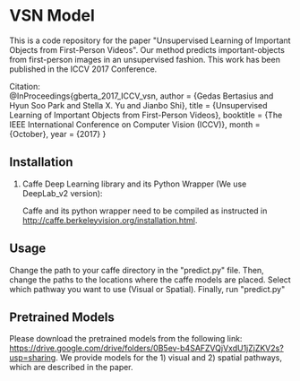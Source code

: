 # VSN Model

This is a code repository for the paper "Unsupervised Learning of Important Objects from First-Person Videos". Our method predicts important-objects from first-person images in an unsupervised fashion. This work has been published in the ICCV 2017 Conference.

Citation:  
@InProceedings{gberta_2017_ICCV_vsn,
author = {Gedas Bertasius and Hyun Soo Park and Stella X. Yu and Jianbo Shi},
title = {Unsupervised Learning of Important Objects from First-Person Videos},
booktitle = {The IEEE International Conference on Computer Vision (ICCV)},
month = {October},
year = {2017}
}

## Installation

1. Caffe Deep Learning library and its Python Wrapper (We use DeepLab_v2 version):

	Caffe and its python wrapper need to be compiled as instructed in http://caffe.berkeleyvision.org/installation.html. 


## Usage

Change the path to your caffe directory in the "predict.py" file. Then, change the paths to the locations where the caffe models are placed. Select which pathway you want to use (Visual or Spatial). Finally, run "predict.py"

## Pretrained Models

Please download the pretrained models from the following link: https://drive.google.com/drive/folders/0B5ev-b4SAFZVQjVxdU1jZjZKV2s?usp=sharing. We provide models for the 1) visual and 2) spatial pathways, which are described in the paper.